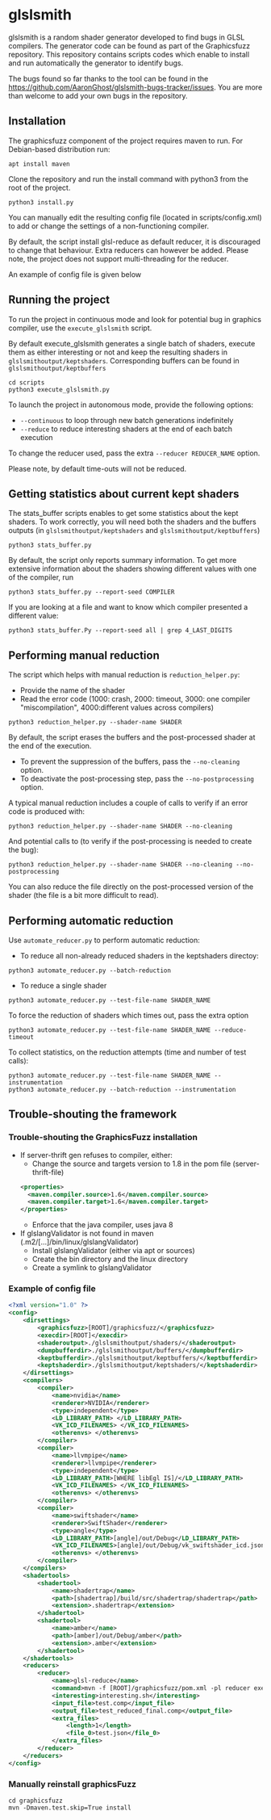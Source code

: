 # glslsmith

glslsmith is a random shader generator developed to find bugs in GLSL compilers.
The generator code can be found as part of the Graphicsfuzz repository. This repository contains scripts codes which enable to install and run automatically the generator to identify bugs.

The bugs found so far thanks to the tool can be found in the https://github.com/AaronGhost/glslsmith-bugs-tracker/issues. You are more than welcome to add your own bugs in the repository.


## Installation

The graphicsfuzz component of the project requires maven to run. For Debian-based distribution run:
```
apt install maven
```

Clone the repository and run the install command with python3 from the root of the project. 
```
python3 install.py
```
You can manually edit the resulting config file (located in scripts/config.xml) to add or change the settings of a non-functioning compiler.

By default, the script install glsl-reduce as default reducer, it is discouraged to change that behaviour. Extra reducers can however be added. Please note, the project does not support multi-threading for the reducer.


An example of config file is given below


## Running the project
 
To run the project in continuous mode and look for potential bug in graphics compiler, use the ```execute_glslsmith``` script.

By default execute_glslsmith generates a single batch of shaders, execute them as either interesting or not and keep the resulting shaders in ```glslsmithoutput/keptshaders```.
Corresponding buffers can be found in ```glslsmithoutput/keptbuffers```

```
cd scripts
python3 execute_glslsmith.py
```

To launch the project in autonomous mode, provide the following options:
* ```--continuous``` to loop through new batch generations indefinitely
* ```--reduce``` to reduce interesting shaders at the end of each batch execution

To change the reducer used, pass the extra ```--reducer REDUCER_NAME``` option.

Please note, by default time-outs will not be reduced.

## Getting statistics about current kept shaders

The stats_buffer scripts enables to get some statistics about the kept shaders.
To work correctly, you will need both the shaders and the buffers outputs (in ```glslsmithoutput/keptshaders``` and ```glslsmithoutput/keptbuffers```)

```
python3 stats_buffer.py
```

By default, the script only reports summary information. To get more extensive information about the shaders showing different values with one of the compiler, run
```
python3 stats_buffer.py --report-seed COMPILER
```

If you are looking at a file and want to know which compiler presented a different value:
```
python3 stats_buffer.Py --report-seed all | grep 4_LAST_DIGITS
```

## Performing manual reduction

The script which helps with manual reduction is ```reduction_helper.py```:
* Provide the name of the shader
* Read the error code (1000: crash, 2000: timeout, 3000: one compiler "miscompilation", 4000:different values across compilers)

```
python3 reduction_helper.py --shader-name SHADER
```

By default, the script erases the buffers and the post-processed shader at the end of the execution.
* To prevent the suppression of the buffers, pass the ```--no-cleaning``` option.
* To deactivate the post-processing step, pass the ```--no-postprocessing``` option.

A typical manual reduction includes a couple of calls to verify if an error code is produced with:
```
python3 reduction_helper.py --shader-name SHADER --no-cleaning
```
And potential calls to (to verify if the post-processing is needed to create the bug):
```
python3 reduction_helper.py --shader-name SHADER --no-cleaning --no-postprocessing
```

You can also reduce the file directly on the post-processed version of the shader (the file is a bit more difficult to read).


## Performing automatic reduction

Use ```automate_reducer.py``` to perform automatic reduction:

* To reduce all non-already reduced shaders in the keptshaders directoy:
```
python3 automate_reducer.py --batch-reduction
```
* To reduce a single shader
```
python3 automate_reducer.py --test-file-name SHADER_NAME
```

To force the reduction of shaders which times out, pass the extra option
```
python3 automate_reducer.py --test-file-name SHADER_NAME --reduce-timeout
```

To collect statistics, on the reduction attempts (time and number of test calls):

```
python3 automate_reducer.py --test-file-name SHADER_NAME --instrumentation
python3 automate_reducer.py --batch-reduction --instrumentation
```

## Trouble-shouting the framework

### Trouble-shouting the GraphicsFuzz installation

* If server-thrift gen refuses to compiler, either:
  * Change the source and targets version to 1.8 in the pom file (server-thrift-file)
  ```xml
  <properties>
    <maven.compiler.source>1.6</maven.compiler.source>
    <maven.compiler.target>1.6</maven.compiler.target>
  </properties>
  ```
  * Enforce that the java compiler, uses java 8
* If glslangValidator is not found in maven (.m2/[...]/bin/linux/glslangValidator)
  * Install glslangValidator (either via apt or sources)
  * Create the bin directory and the linux directory
  * Create a symlink to glslangValidator
  
### Example of config file 

```xml
<?xml version="1.0" ?>
<config>
	<dirsettings>
		<graphicsfuzz>[ROOT]/graphicsfuzz/</graphicsfuzz>
		<execdir>[ROOT]</execdir>
		<shaderoutput>./glslsmithoutput/shaders/</shaderoutput>
		<dumpbufferdir>./glslsmithoutput/buffers/</dumpbufferdir>
		<keptbufferdir>./glslsmithoutput/keptbuffers/</keptbufferdir>
		<keptshaderdir>./glslsmithoutput/keptshaders/</keptshaderdir>
	</dirsettings>
	<compilers>
		<compiler>
			<name>nvidia</name>
			<renderer>NVIDIA</renderer>
			<type>independent</type>
			<LD_LIBRARY_PATH> </LD_LIBRARY_PATH>
			<VK_ICD_FILENAMES> </VK_ICD_FILENAMES>
			<otherenvs> </otherenvs>
		</compiler>
		<compiler>
			<name>llvmpipe</name>
			<renderer>llvmpipe</renderer>
			<type>independent</type>
			<LD_LIBRARY_PATH>[WHERE libEgl IS]/</LD_LIBRARY_PATH>
			<VK_ICD_FILENAMES> </VK_ICD_FILENAMES>
			<otherenvs> </otherenvs>
		</compiler>
		<compiler>
			<name>swiftshader</name>
			<renderer>SwiftShader</renderer>
			<type>angle</type>
			<LD_LIBRARY_PATH>[angle]/out/Debug</LD_LIBRARY_PATH>
			<VK_ICD_FILENAMES>[angle]/out/Debug/vk_swiftshader_icd.json</VK_ICD_FILENAMES>
			<otherenvs> </otherenvs>
		</compiler>
	</compilers>
	<shadertools>
		<shadertool>
			<name>shadertrap</name>
			<path>[shadertrap]/build/src/shadertrap/shadertrap</path>
			<extension>.shadertrap</extension>
		</shadertool>
		<shadertool>
			<name>amber</name>
			<path>[amber]/out/Debug/amber</path>
			<extension>.amber</extension>
		</shadertool>
	</shadertools>
	<reducers>
		<reducer>
			<name>glsl-reduce</name>
			<command>mvn -f [ROOT]/graphicsfuzz/pom.xml -pl reducer exec:java "-Dexec.mainClass=com.graphicsfuzz.reducer.tool.GlslReduce" -Dexec.args="[ROOT]/test.json [ROOT]/interesting.sh --output=[ROOT]/"</command>
			<interesting>interesting.sh</interesting>
			<input_file>test.comp</input_file>
			<output_file>test_reduced_final.comp</output_file>
			<extra_files>
				<length>1</length>
				<file_0>test.json</file_0>
			</extra_files>
		</reducer>
	</reducers>
</config>
```

### Manually reinstall graphicsFuzz

```
cd graphicsfuzz
mvn -Dmaven.test.skip=True install
```
